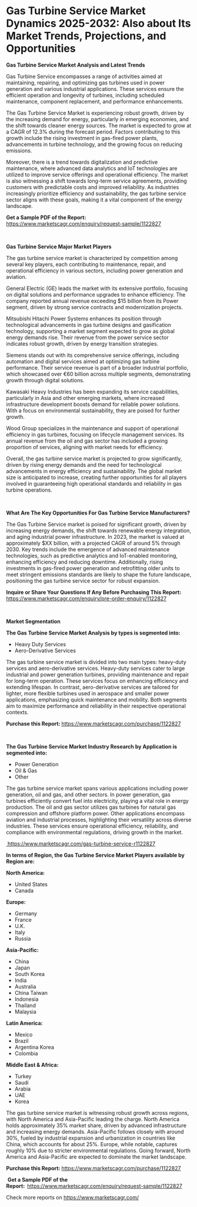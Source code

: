 <p><h1>Gas Turbine Service Market Dynamics 2025-2032: Also about Its Market Trends, Projections, and Opportunities</h1></p><p><strong>Gas Turbine Service Market Analysis and Latest Trends</strong></p>
<p><p>Gas Turbine Service encompasses a range of activities aimed at maintaining, repairing, and optimizing gas turbines used in power generation and various industrial applications. These services ensure the efficient operation and longevity of turbines, including scheduled maintenance, component replacement, and performance enhancements.</p><p>The Gas Turbine Service Market is experiencing robust growth, driven by the increasing demand for energy, particularly in emerging economies, and the shift towards cleaner energy sources. The market is expected to grow at a CAGR of 12.3% during the forecast period. Factors contributing to this growth include the rising investment in gas-fired power plants, advancements in turbine technology, and the growing focus on reducing emissions. </p><p>Moreover, there is a trend towards digitalization and predictive maintenance, where advanced data analytics and IoT technologies are utilized to improve service offerings and operational efficiency. The market is also witnessing a shift towards long-term service agreements, providing customers with predictable costs and improved reliability. As industries increasingly prioritize efficiency and sustainability, the gas turbine service sector aligns with these goals, making it a vital component of the energy landscape.</p></p>
<p><strong>Get a Sample PDF of the Report:&nbsp;</strong> <a href="https://www.marketscagr.com/enquiry/request-sample/1122827?utm_campaign=2650&utm_medium=2&utm_source=Github&utm_content=ia&utm_term=07042025&utm_id=gas-turbine-service">https://www.marketscagr.com/enquiry/request-sample/1122827</a></p>
<p>&nbsp;</p>
<p><strong>Gas Turbine Service Major Market Players</strong></p>
<p><p>The gas turbine service market is characterized by competition among several key players, each contributing to maintenance, repair, and operational efficiency in various sectors, including power generation and aviation.</p><p>General Electric (GE) leads the market with its extensive portfolio, focusing on digital solutions and performance upgrades to enhance efficiency. The company reported annual revenue exceeding $15 billion from its Power segment, driven by strong service contracts and modernization projects.</p><p>Mitsubishi Hitachi Power Systems enhances its position through technological advancements in gas turbine designs and gasification technology, supporting a market segment expected to grow as global energy demands rise. Their revenue from the power service sector indicates robust growth, driven by energy transition strategies.</p><p>Siemens stands out with its comprehensive service offerings, including automation and digital services aimed at optimizing gas turbine performance. Their service revenue is part of a broader industrial portfolio, which showcased over €60 billion across multiple segments, demonstrating growth through digital solutions.</p><p>Kawasaki Heavy Industries has been expanding its service capabilities, particularly in Asia and other emerging markets, where increased infrastructure development boosts demand for reliable power solutions. With a focus on environmental sustainability, they are poised for further growth.</p><p>Wood Group specializes in the maintenance and support of operational efficiency in gas turbines, focusing on lifecycle management services. Its annual revenue from the oil and gas sector has included a growing proportion of services, aligning with market needs for efficiency.</p><p>Overall, the gas turbine service market is projected to grow significantly, driven by rising energy demands and the need for technological advancements in energy efficiency and sustainability. The global market size is anticipated to increase, creating further opportunities for all players involved in guaranteeing high operational standards and reliability in gas turbine operations.</p></p>
<p>&nbsp;</p>
<p><strong>What Are The Key Opportunities For Gas Turbine Service Manufacturers?</strong></p>
<p><p>The Gas Turbine Service market is poised for significant growth, driven by increasing energy demands, the shift towards renewable energy integration, and aging industrial power infrastructure. In 2023, the market is valued at approximately $XX billion, with a projected CAGR of around 5% through 2030. Key trends include the emergence of advanced maintenance technologies, such as predictive analytics and IoT-enabled monitoring, enhancing efficiency and reducing downtime. Additionally, rising investments in gas-fired power generation and retrofitting older units to meet stringent emissions standards are likely to shape the future landscape, positioning the gas turbine service sector for robust expansion.</p></p>
<p><strong>Inquire or Share Your Questions If Any Before Purchasing This Report:</strong> <a href="https://www.marketscagr.com/enquiry/pre-order-enquiry/1122827?utm_campaign=2650&utm_medium=2&utm_source=Github&utm_content=ia&utm_term=07042025&utm_id=gas-turbine-service">https://www.marketscagr.com/enquiry/pre-order-enquiry/1122827</a></p>
<p>&nbsp;</p>
<p><strong>Market Segmentation</strong></p>
<p><strong>The Gas Turbine Service Market Analysis by types is segmented into:</strong></p>
<p><ul><li>Heavy Duty Services</li><li>Aero-Derivative Services</li></ul></p>
<p><p>The gas turbine service market is divided into two main types: heavy-duty services and aero-derivative services. Heavy-duty services cater to large industrial and power generation turbines, providing maintenance and repair for long-term operation. These services focus on enhancing efficiency and extending lifespan. In contrast, aero-derivative services are tailored for lighter, more flexible turbines used in aerospace and smaller power applications, emphasizing quick maintenance and mobility. Both segments aim to maximize performance and reliability in their respective operational contexts.</p></p>
<p><strong>Purchase this Report:&nbsp;</strong><a href="https://www.marketscagr.com/purchase/1122827?utm_campaign=2650&utm_medium=2&utm_source=Github&utm_content=ia&utm_term=07042025&utm_id=gas-turbine-service">https://www.marketscagr.com/purchase/1122827</a></p>
<p>&nbsp;</p>
<p><strong>The Gas Turbine Service Market Industry Research by Application is segmented into:</strong></p>
<p><ul><li>Power Generation</li><li>Oil & Gas</li><li>Other</li></ul></p>
<p><p>The gas turbine service market spans various applications including power generation, oil and gas, and other sectors. In power generation, gas turbines efficiently convert fuel into electricity, playing a vital role in energy production. The oil and gas sector utilizes gas turbines for natural gas compression and offshore platform power. Other applications encompass aviation and industrial processes, highlighting their versatility across diverse industries. These services ensure operational efficiency, reliability, and compliance with environmental regulations, driving growth in the market.</p></p>
<p><a href="https://www.marketscagr.com/gas-turbine-service-r1122827?utm_campaign=2650&utm_medium=2&utm_source=Github&utm_content=ia&utm_term=07042025&utm_id=gas-turbine-service">&nbsp;https://www.marketscagr.com/gas-turbine-service-r1122827</a></p>
<p><strong>In terms of Region, the Gas Turbine Service Market Players available by Region are:</strong></p>
<p>
    <p> <strong> North America: </strong>
        <ul>
            <li>United States</li>
            <li>Canada</li>
        </ul>
        </p> 
    <p> <strong> Europe: </strong>
        <ul>
            <li>Germany</li>
            <li>France</li>
            <li>U.K.</li>
            <li>Italy</li>
            <li>Russia</li>
        </ul>
        </p> 
    <p> <strong> Asia-Pacific: </strong>
        <ul>
            <li>China</li>
            <li>Japan</li>
            <li>South Korea</li>
            <li>India</li>
            <li>Australia</li>
            <li>China Taiwan</li>
            <li>Indonesia</li>
            <li>Thailand</li>
            <li>Malaysia</li>
        </ul>
        </p> 
    <p> <strong> Latin America: </strong>
        <ul>
            <li>Mexico</li>
            <li>Brazil</li>
            <li>Argentina Korea</li>
            <li>Colombia</li>
        </ul>
        </p> 
    <p> <strong> Middle East & Africa: </strong>
        <ul>
            <li>Turkey</li>
            <li>Saudi</li>
            <li>Arabia</li>
            <li>UAE</li>
            <li>Korea</li>
        </ul>
    </p>
    </p>
<p><p>The gas turbine service market is witnessing robust growth across regions, with North America and Asia-Pacific leading the charge. North America holds approximately 35% market share, driven by advanced infrastructure and increasing energy demands. Asia-Pacific follows closely with around 30%, fueled by industrial expansion and urbanization in countries like China, which accounts for about 25%. Europe, while notable, captures roughly 10% due to stricter environmental regulations. Going forward, North America and Asia-Pacific are expected to dominate the market landscape.</p></p>
<p><strong>Purchase this Report: </strong><a href="https://www.marketscagr.com/purchase/1122827?utm_campaign=2650&utm_medium=2&utm_source=Github&utm_content=ia&utm_term=07042025&utm_id=gas-turbine-service">https://www.marketscagr.com/purchase/1122827</a></p>
<p>&nbsp;<strong>Get a Sample PDF of the Report:&nbsp;&nbsp;</strong><a href="https://www.marketscagr.com/enquiry/request-sample/1122827?utm_campaign=2650&utm_medium=2&utm_source=Github&utm_content=ia&utm_term=07042025&utm_id=gas-turbine-service">https://www.marketscagr.com/enquiry/request-sample/1122827</a></p>
<p><strong></strong></p>
<p>Check more reports on <a href="https://www.marketscagr.com/?utm_campaign=2650&utm_medium=2&utm_source=Github&utm_content=ia&utm_term=07042025&utm_id=gas-turbine-service">https://www.marketscagr.com/</a></p>